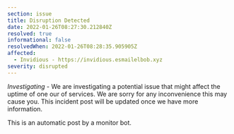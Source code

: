 ```yaml
---
section: issue
title: Disruption Detected
date: 2022-01-26T08:27:30.212840Z
resolved: true
informational: false
resolvedWhen: 2022-01-26T08:28:35.905905Z
affected:
  - Invidious - https://invidious.esmailelbob.xyz
severity: disrupted
---
```

*Investigating* - We are investigating a potential issue that might affect the uptime of one our of services. We are sorry for any inconvenience this may cause you. This incident post will be updated once we have more information.

This is an automatic post by a monitor bot.
        